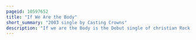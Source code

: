 ```yaml
---
pageid: 10597652
title: "If We Are the Body"
short_summary: "2003 single by Casting Crowns"
description: "If we are the Body is the Debut single of christian Rock Band casting Crowns. Written by Mark Hall and produced by Mark A. Miller and steven Curtis Chapman released it on July 26 2003 as the Lead single from the Band's self-titled Debut Album 2003 through Beach Street Records. The Song, originally written by Hall as a 'teaching Tool' for his Youth Group, is a Ccm and acoustic Rock Song. It incorporates the Violin, Mandolin, and Accordion in its Arrangement and Questions why the christian Church does not Minister impartially."
---
```

